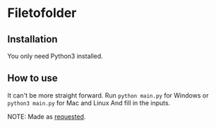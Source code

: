 # Filetofolder

## Installation
You only need Python3 installed.

## How to use
It can't be more straight forward.
Run `python main.py` for Windows or `python3 main.py` for Mac and Linux
And fill in the inputs.

NOTE: Made as [requested](https://www.reddit.com/r/DataHoarder/comments/n5ggqb/file_to_folder_for_mac/gx15wen).